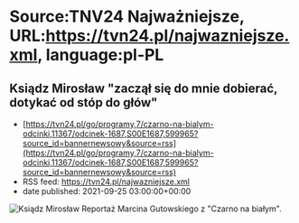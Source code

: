 # Source:TNV24 Najważniejsze, URL:https://tvn24.pl/najwazniejsze.xml, language:pl-PL

## Ksiądz Mirosław "zaczął się do mnie dobierać, dotykać od stóp do głów"
 - [https://tvn24.pl/go/programy,7/czarno-na-bialym-odcinki,11367/odcinek-1687,S00E1687,599965?source_id=bannernewsowy&source=rss](https://tvn24.pl/go/programy,7/czarno-na-bialym-odcinki,11367/odcinek-1687,S00E1687,599965?source_id=bannernewsowy&source=rss)
 - RSS feed: https://tvn24.pl/najwazniejsze.xml
 - date published: 2021-09-25 03:00:00+00:00

<img alt="Ksiądz Mirosław " src="https://tvn24.pl/najnowsze/cdn-zdjecie-ole99f-2709n400x-cnb-krolestwo-post-scriptum-1-5430311/alternates/LANDSCAPE_1280" />
    Reportaż Marcina Gutowskiego z "Czarno na białym".

